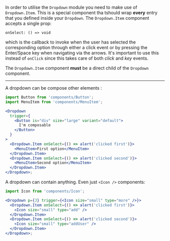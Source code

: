 In order to utilise the `Dropdown` module you need to make use of `Dropdown.Item`.
This is a special component tha tshould wrap **every** entry that you defined inside
your `Dropdown`. The `Dropdown.Item` component accepts a single prop:

```text
onSelect: () => void
```

which is the callback to invoke when the user has selected the corresponding option
through either a click event or by pressing the Enter/Space key when navigating via the
arrows. It's important to use this instead of `onClick` since this takes care
of both _click_ and _key_ events.

The `Dropdown.Item` component **must** be a direct child of the
`Dropdown` component.

---

A dropdown can be compose other elements :

```jsx harmony
import Button from 'components/Button';
import MenuItem from 'components/MenuItem';

<Dropdown
  trigger={
    <Button is="div" size="large" variant="default">
      I'm composable
    </Button>
  }
>
  <Dropdown.Item onSelect={() => alert('clicked first')}>
    <MenuItem>First option</MenuItem>
  </Dropdown.Item>
  <Dropdown.Item onSelect={() => alert('clicked second')}>
    <MenuItem>Second option</MenuItem>
  </Dropdown.Item>
</Dropdown>;
```

A dropdown can contain anything. Even just `<Icon />` components:

```jsx harmony
import Icon from 'components/Icon';

<Dropdown p={3} trigger={<Icon size="small" type="more" />}>
  <Dropdown.Item onSelect={() => alert('clicked first')}>
    <Icon size="small" type="add" />
  </Dropdown.Item>
  <Dropdown.Item onSelect={() => alert('clicked second')}>
    <Icon size="small" type="addUser" />
  </Dropdown.Item>
</Dropdown>;
```
